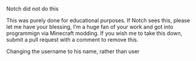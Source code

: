 Notch did not do this

This was purely done for educational purposes. If Notch sees this, please let me have your blessing, I'm a huge fan of your work and got into programmign via Minecraft modding. If you wish me to take this down, submit a pull request with a comment to remove this.

Changing the username to his name, rather than user
